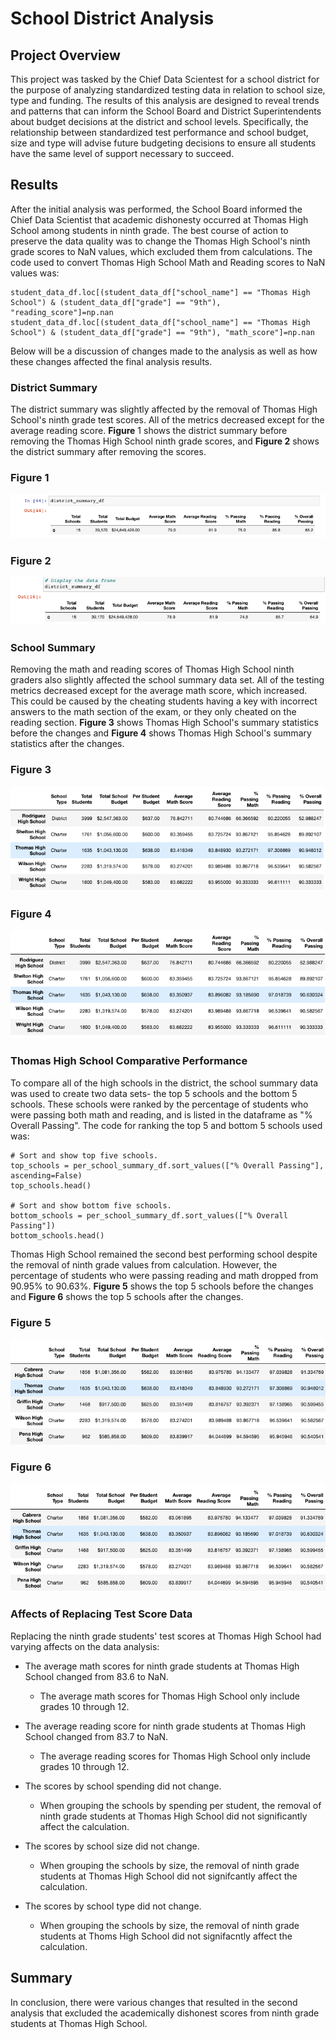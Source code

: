 # School District Analysis

## Project Overview

This project was tasked by the Chief Data Scientest for a school district for the purpose of analyzing standardized testing data in relation to school size, type and funding. The results of this analysis are designed to reveal trends and patterns that can inform the School Board and District Superintendents about budget decisions at the district and school levels. Specifically, the relationship between standardized test performance and school budget, size and type will advise future budgeting decisions to ensure all students have the same level of support necessary to succeed.

## Results

After the initial analysis was performed, the School Board informed the Chief Data Scientist that academic dishonesty occurred at Thomas High School among students in ninth grade. The best course of action to preserve the data quality was to change the Thomas High School's ninth grade scores to NaN values, which excluded them from calculations. The code used to convert Thomas High School Math and Reading scores to NaN values was:
```
student_data_df.loc[(student_data_df["school_name"] == "Thomas High School") & (student_data_df["grade"] == "9th"), "reading_score"]=np.nan
student_data_df.loc[(student_data_df["school_name"] == "Thomas High School") & (student_data_df["grade"] == "9th"), "math_score"]=np.nan
```
Below will be a discussion of changes made to the analysis as well as how these changes affected the final analysis results. 

### District Summary

The district summary was slightly affected by the removal of Thomas High School's ninth grade test scores. All of the metrics decreased except for the average reading score. **Figure** 1 shows the district summary before removing the Thomas High School ninth grade scores, and **Figure 2** shows the district summary after removing the scores.

### Figure 1
![](Images/District_Summary_Before.png)

### Figure 2
![](Images/District_Summary_After.png)

### School Summary

Removing the math and reading scores of Thomas High School ninth graders also slightly affected the school summary data set. All of the testing metrics decreased except for the average math score, which increased. This could be caused by the cheating students having a key with incorrect answers to the math section of the exam, or they only cheated on the reading section. **Figure 3** shows Thomas High School's summary statistics before the changes and **Figure 4** shows Thomas High School's summary statistics after the changes. 

### Figure 3
![](Images/School_Summary_Before.png)

### Figure 4
![](Images/School_Summary_After.png)

### Thomas High School Comparative Performance

To compare all of the high schools in the district, the school summary data was used to create two data sets- the top 5 schools and the bottom 5 schools. These schools were ranked by the percentage of students who were passing both math and reading, and is listed in the dataframe as "% Overall Passing". The code for ranking the top 5 and bottom 5 schools used was:
```
# Sort and show top five schools.
top_schools = per_school_summary_df.sort_values(["% Overall Passing"], ascending=False)
top_schools.head()

# Sort and show bottom five schools.
bottom_schools = per_school_summary_df.sort_values(["% Overall Passing"])
bottom_schools.head()
```
Thomas High School remained the second best performing school despite the removal of ninth grade values from calculation. However, the percentage of students who were passing reading and math dropped from 90.95% to 90.63%. **Figure 5** shows the top 5 schools before the changes and **Figure 6** shows the top 5 schools after the changes. 

### Figure 5
![](Images/Top_5_Schools_Before.png)

### Figure 6
![](Images/Top_5_Schools_After.png)

### Affects of Replacing Test Score Data

Replacing the ninth grade students' test scores at Thomas High School had varying affects on the data analysis:

- The average math scores for ninth grade students at Thomas High School changed from 83.6 to NaN.

  - The average math scores for Thomas High School only include grades 10 through 12.
  
- The average reading score for ninth grade students at Thomas High School changed from 83.7 to NaN.

  - The average reading scores for Thomas High School only include grades 10 through 12.

- The scores by school spending did not change.

  - When grouping the schools by spending per student, the removal of ninth grade students at Thomas High School did not significantly affect the calculation.
  
- The scores by school size did not change.

  - When grouping the schools by size, the removal of ninth grade students at Thomas High School did not signifcantly affect the calculation. 
  
- The scores by school type did not change.

  - When grouping the schools by size, the removal of ninth grade students at Thoms High School did not signifacntly affect the calculation. 
  
## Summary

In conclusion, there were various changes that resulted in the second analysis that excluded the academically dishonest scores from ninth grade students at Thomas High School. 
